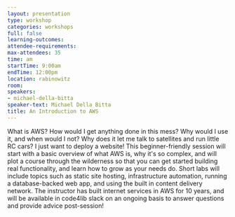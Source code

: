 ```yaml
---
layout: presentation
type: workshop
categories: workshops
full: false
learning-outcomes: 
attendee-requirements: 
max-attendees: 35
time: am
startTime: 9:00am
endTime: 12:00pm
location: rabinowitz
room: 
speakers:
- michael-della-bitta
speaker-text: Michael Della Bitta
title: An Introduction to AWS
---
```

What is AWS? How would I get anything done in this mess? Why would I use it, and when would I not?
Why does it let me talk to satellites and run little RC cars? I just want to deploy a website!
This beginner-friendly session will start with a basic overview of what AWS is, why it's so
complex, and will plot a course through the wilderness so that you can get started building real
functionality, and learn how to grow as your needs do. Short labs will include topics such as
static site hosting, infrastructure automation, running a database-backed web app, and using the
built in content delivery network. The instructor has built internet services in AWS for 10 years,
and will be available in code4lib slack on an ongoing basis to answer questions and provide advice
post-session!
